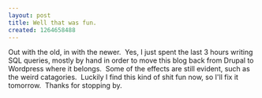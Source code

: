 ```yaml
--- 
layout: post
title: Well that was fun.
created: 1264658488
---
```

Out with the old, in with the newer.  Yes, I just spent the last 3 hours writing SQL queries, mostly by hand in order to move this blog back from Drupal to Wordpress where it belongs.  Some of the effects are still evident, such as the weird catagories.  Luckily I find this kind of shit fun now, so I'll fix it tomorrow.  Thanks for stopping by.
